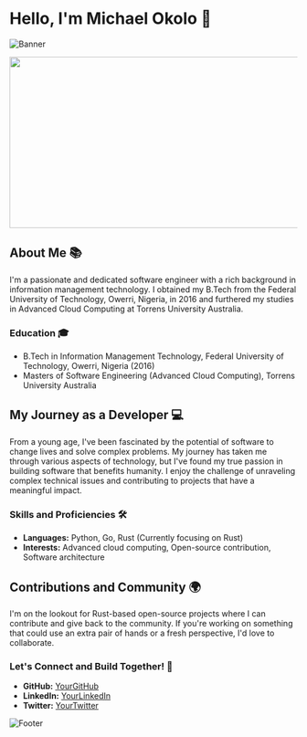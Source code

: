 # Hello, I'm Michael Okolo 👋

![Banner](https://thumbs.dreamstime.com/z/children-coding-school-education-computer-programming-banner-poster-purple-color-children-coding-school-education-computer-274370822.jpg)

<img src="https://thumbs.dreamstime.com/z/children-coding-school-education-computer-programming-banner-poster-purple-color-children-coding-school-education-computer-274370822.jpg" width="1200" height="300">

## About Me 📚

I'm a passionate and dedicated software engineer with a rich background in information management technology. I obtained my B.Tech from the Federal University of Technology, Owerri, Nigeria, in 2016 and furthered my studies in Advanced Cloud Computing at Torrens University Australia.

### Education 🎓

- B.Tech in Information Management Technology, Federal University of Technology, Owerri, Nigeria (2016)
- Masters of Software Engineering (Advanced Cloud Computing), Torrens University Australia

## My Journey as a Developer 💻

From a young age, I've been fascinated by the potential of software to change lives and solve complex problems. My journey has taken me through various aspects of technology, but I've found my true passion in building software that benefits humanity. I enjoy the challenge of unraveling complex technical issues and contributing to projects that have a meaningful impact.

### Skills and Proficiencies 🛠️

- **Languages:** Python, Go, Rust (Currently focusing on Rust)
- **Interests:** Advanced cloud computing, Open-source contribution, Software architecture

## Contributions and Community 🌍

I'm on the lookout for Rust-based open-source projects where I can contribute and give back to the community. If you're working on something that could use an extra pair of hands or a fresh perspective, I'd love to collaborate.

### Let's Connect and Build Together! 🚀

- **GitHub:** [YourGitHub](YourGitHubLink)
- **LinkedIn:** [YourLinkedIn](YourLinkedInLink)
- **Twitter:** [YourTwitter](YourTwitterLink)

![Footer](https://via.placeholder.com/1200x100)

